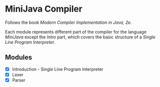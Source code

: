 # MiniJava Compiler
Follows the book *Modern Compiler Implementation in Java, 2e*.

Each module represents different part of the compiler for the language *MiniJava* except the *Intro* part, which covers the basic structure of a
*Single Line Program Interpreter*.

## Modules
- [x] Introduction - Single Line Program Interpreter
- [x] Lexer
- [x] Parser
